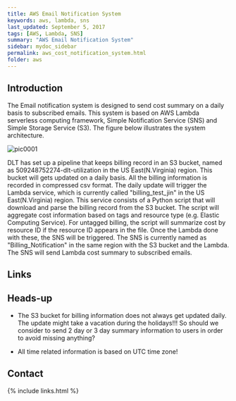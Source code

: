 ```yaml
---
title: AWS Email Notification System
keywords: aws, lambda, sns
last_updated: September 5, 2017
tags: [AWS, Lambda, SNS]
summary: "AWS Email Notification System"
sidebar: mydoc_sidebar
permalink: aws_cost_notification_system.html
folder: aws
---
```


## Introduction
The Email notification system is designed to send cost summary on a daily basis to subscribed emails. This system is based on AWS Lambda serverless computing framework, Simple Notification Service (SNS) and Simple Storage Service (S3). The figure below illustrates the system architecture.

![pic0001](/documentation/images/aws/aws_cost_notification_system_001.png)

DLT has set up a pipeline that keeps billing record in an S3 bucket, named as 509248752274-dlt-utilization in the US East(N.Virginia) region. This bucket will gets updated on a daily basis. All the billing information is recorded in compressed csv format. The daily update will trigger the Lambda service, which is currently called "billing_test_jin" in the US East(N.Virginia) region. This service consists of a Python script that will download and parse the billing record from the S3 bucket. The script will aggregate cost information based on tags and resource type (e.g. Elastic Computing Service). For untagged billing, the script will summarize cost by resource ID if the resource ID appears in the file. Once the Lambda done with these, the SNS will be triggered. The SNS is currently named as "Billing_Notification" in the same region with the S3 bucket and the Lambda. The SNS will send Lambda cost summary to subscribed emails.


## Links

## Heads-up
- The S3 bucket for billing information does not always get updated daily. The update might take a vacation during the holidays!!! So should we consider to send 2 day or 3 day summary information to users in order to avoid missing anything?

- All time related information is based on UTC time zone!

## Contact



{% include links.html %}
